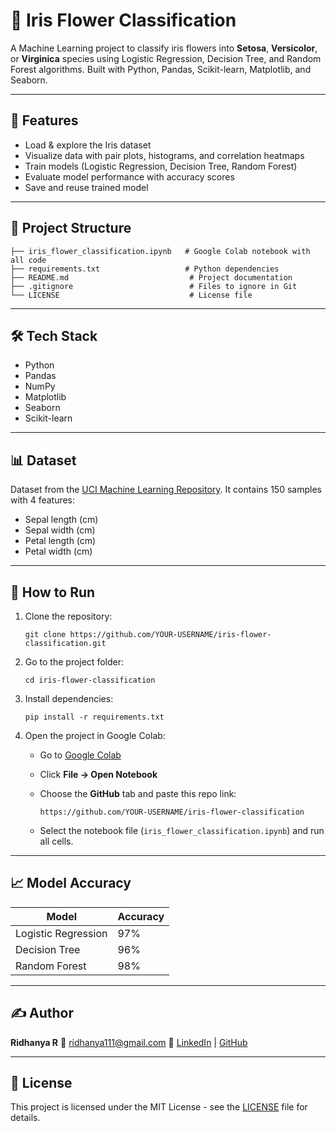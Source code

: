 # 🌸 Iris Flower Classification

A Machine Learning project to classify iris flowers into **Setosa**, **Versicolor**, or **Virginica** species using Logistic Regression, Decision Tree, and Random Forest algorithms.
Built with Python, Pandas, Scikit-learn, Matplotlib, and Seaborn.

---

## 📌 Features

* Load & explore the Iris dataset
* Visualize data with pair plots, histograms, and correlation heatmaps
* Train models (Logistic Regression, Decision Tree, Random Forest)
* Evaluate model performance with accuracy scores
* Save and reuse trained model

---

## 📂 Project Structure

```
├── iris_flower_classification.ipynb   # Google Colab notebook with all code
├── requirements.txt                   # Python dependencies
├── README.md                           # Project documentation
├── .gitignore                          # Files to ignore in Git
└── LICENSE                             # License file
```

---

## 🛠 Tech Stack

* Python
* Pandas
* NumPy
* Matplotlib
* Seaborn
* Scikit-learn

---

## 📊 Dataset

Dataset from the [UCI Machine Learning Repository](https://archive.ics.uci.edu/ml/datasets/iris).
It contains 150 samples with 4 features:

* Sepal length (cm)
* Sepal width (cm)
* Petal length (cm)
* Petal width (cm)

---

## 🚀 How to Run

1. Clone the repository:

   ```
   git clone https://github.com/YOUR-USERNAME/iris-flower-classification.git
   ```
2. Go to the project folder:

   ```
   cd iris-flower-classification
   ```
3. Install dependencies:

   ```
   pip install -r requirements.txt
   ```
4. Open the project in Google Colab:

   * Go to [Google Colab](https://colab.research.google.com/)
   * Click **File → Open Notebook**
   * Choose the **GitHub** tab and paste this repo link:

     ```
     https://github.com/YOUR-USERNAME/iris-flower-classification
     ```
   * Select the notebook file (`iris_flower_classification.ipynb`) and run all cells.

---

## 📈 Model Accuracy

| Model               | Accuracy |
| ------------------- | -------- |
| Logistic Regression | 97%      |
| Decision Tree       | 96%      |
| Random Forest       | 98%      |

---

## ✍ Author

**Ridhanya R**
📧 [ridhanya111@gmail.com](mailto:ridhanya111@gmail.com)
🔗 [LinkedIn](https://www.linkedin.com/in/ridhanya-r-0353782a1?utm_source=share&utm_campaign=share_via&utm_content=profile&utm_medium=android_app) | [GitHub](https://github.com/ridhanya1515)

---

## 📜 License

This project is licensed under the MIT License - see the [LICENSE](LICENSE) file for details.
